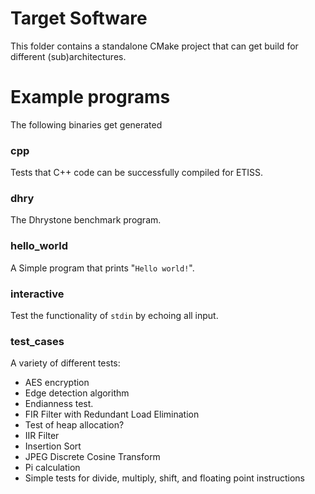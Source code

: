 
# Target Software

This folder contains a standalone CMake project that can get build for different 
(sub)architectures.

# Example programs

The following binaries get generated

### cpp

Tests that C++ code can be successfully compiled for ETISS.

### dhry

The Dhrystone benchmark program.

### hello_world

A Simple program that prints "`Hello world!`".

### interactive

Test the functionality of `stdin` by echoing all input.

### test_cases

A variety of different tests:

- AES encryption
- Edge detection algorithm
- Endianness test.
- FIR Filter with Redundant Load Elimination
- Test of heap allocation?
- IIR Filter
- Insertion Sort
- JPEG Discrete Cosine Transform
- Pi calculation
- Simple tests for divide, multiply, shift, and floating point instructions
